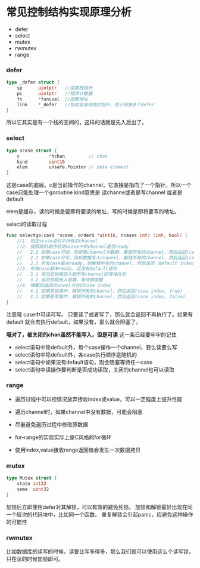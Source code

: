 # 常见控制结构实现原理分析
- defer
- select
- mutex
- rwmutex
- range
### defer
```go
type _defer struct {
    sp      uintptr   //函数栈指针
    pc      uintptr   //程序计数器
    fn      *funcval  //函数地址
    link    *_defer   //指向自身结构的指针，用于链接多个defer
}
```
所以它其实是有一个栈的空间的，这样的话就是先入后出了。

### select

```go
type scase struct {
    c           *hchan         // chan
    kind        uint16
    elem        unsafe.Pointer // data element
}
```
这是case的底层。c是当前操作的channel，它直接是指向了一个指针。所以一个case只能处理一个goroutine
kind意思是 读channe或者是写channel 或者是default

elem是缓存，读的时候是要即将要读的地址，写的时候是即将要写的地址。

select的读取过程
```go
func selectgo(cas0 *scase, order0 *uint16, ncases int) (int, bool) {
    //1. 锁定scase语句中所有的channel
    //2. 按照随机顺序检测scase中的channel是否ready
    //   2.1 如果case可读，则读取channel中数据，解锁所有的channel，然后返回(case index, true)
    //   2.2 如果case可写，则将数据写入channel，解锁所有的channel，然后返回(case index, false)
    //   2.3 所有case都未ready，则解锁所有的channel，然后返回（default index, false）
    //3. 所有case都未ready，且没有default语句
    //   3.1 将当前协程加入到所有channel的等待队列
    //   3.2 当将协程转入阻塞，等待被唤醒
    //4. 唤醒后返回channel对应的case index
    //   4.1 如果是读操作，解锁所有的channel，然后返回(case index, true)
    //   4.2 如果是写操作，解锁所有的channel，然后返回(case index, false)
}
```
注意哦 case中可读可写。 只要读了或者写了，那么就会返回不再执行了。如果有default
就会去执行default，如果没有，那么就会阻塞了。

**哦对了，被关闭的chan虽然不能写入，但是可读** 这一条已经要牢牢的记住

- select语句中除default外，每个case操作一个channel，要么读要么写
- select语句中除default外，各case执行顺序是随机的
- select语句中如果没有default语句，则会阻塞等待任一case
- select语句中读操作要判断是否成功读取，关闭的channel也可以读取

### range
- 遍历过程中可以视情况放弃接收index或value，可以一定程度上提升性能
- 遍历channel时，如果channel中没有数据，可能会阻塞
- 尽量避免遍历过程中修改原数据

- for-range的实现实际上是C风格的for循环
- 使用index,value接收range返回值会发生一次数据拷贝

### mutex
```go
type Mutex struct {
    state int32
    sema  uint32
}
```
加锁后立即使用defer对其解锁，可以有效的避免死锁。
加锁和解锁最好出现在同一个层次的代码块中，比如同一个函数。
重复解锁会引起panic，应避免这种操作的可能性
### rwmutex
比如数据库的读写的时候，读要比写多得多，那么我们就可以使用这么个读写锁，只在读的时候加锁即可。
